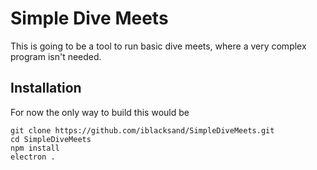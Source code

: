 # Simple Dive Meets

This is going to be a tool to run basic dive meets, where a very complex program isn't needed.

## Installation

For now the only way to build this would be

```
git clone https://github.com/iblacksand/SimpleDiveMeets.git
cd SimpleDiveMeets
npm install
electron .
```
